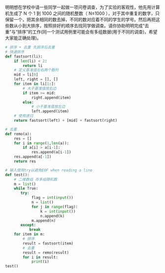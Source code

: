 明明想在学校中请一些同学一起做一项问卷调查，为了实验的客观性，他先用计算机生成了 N 个 1 到 1000 之间的随机整数（ N≤1000 ），对于其中重复的数字，只保留一个，把其余相同的数去掉，不同的数对应着不同的学生的学号。然后再把这些数从小到大排序，按照排好的顺序去找同学做调查。请你协助明明完成“去重”与“排序”的工作(同一个测试用例里可能会有多组数据(用于不同的调查)，希望大家能正确处理)。

```python
# 排序 + 去重 先排序后去重
# 快速排序
def fastsort(li):
    if len(li) < 2:
        return li
    # 定义基准值左右两个数列
    mid = li[0]
    left, right = [], []
    for item in li[1:]:
        # 大于基准值放右边
        if item >= mid:
            right.append(item)
        else:
            # 小于基准值放左边
            left.append(item)
    # 使用递归
    return fastsort(left) + [mid] + fastsort(right)

# 去重
def remo(a):
    res = []
    for i in range(1,len(a)):
        if a[i] > a[i-1]:
            res.append(a[i-1])
    res.append(a[-1])
    return res

# 输入使用try以避免EOF when reading a line
def test():
    # 二维数组 存多组随机数
    m = list()
    while True:
       try:
            flag = int(input())
            n = list()
            for j in range(flag):
                k = int(input())
                n.append(k)
            m.append(n)
       except:
           break
    for item in m:
        # 排序
        result = fastsort(item)
        # 去重
        result = remo(result)
        for i in result:
            print(i)
test()
```

